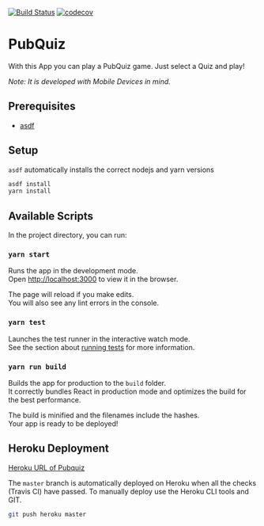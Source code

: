 [![Build Status](https://travis-ci.com/Hacklor/PubQuiz.svg?branch=master)](https://travis-ci.com/Hacklor/PubQuiz)
[![codecov](https://codecov.io/gh/Hacklor/PubQuiz/branch/master/graph/badge.svg)](https://codecov.io/gh/Hacklor/PubQuiz)

# PubQuiz
With this App you can play a PubQuiz game. Just select a Quiz and play!

*Note: It is developed with Mobile Devices in mind.*

## Prerequisites
- [asdf](https://asdf-vm.com/#/core-manage-asdf-vm)

## Setup
`asdf` automatically installs the correct nodejs and yarn versions

```bash
asdf install
yarn install
```

## Available Scripts
In the project directory, you can run:

### `yarn start`

Runs the app in the development mode.<br>
Open [http://localhost:3000](http://localhost:3000) to view it in the browser.

The page will reload if you make edits.<br>
You will also see any lint errors in the console.

### `yarn test`

Launches the test runner in the interactive watch mode.<br>
See the section about [running tests](https://facebook.github.io/create-react-app/docs/running-tests) for more information.

### `yarn run build`

Builds the app for production to the `build` folder.<br>
It correctly bundles React in production mode and optimizes the build for the best performance.

The build is minified and the filenames include the hashes.<br>
Your app is ready to be deployed!

## Heroku Deployment
[Heroku URL of Pubquiz](https://starry-sky-pubquiz.herokuapp.com/)

The `master` branch is automatically deployed on Heroku when all the checks (Travis CI) have passed.
To manually deploy use the Heroku CLI tools and GIT.

```bash
git push heroku master
```
